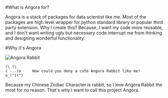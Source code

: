 #What is Angora for?

Angora is a stack of packages for data scientist like me. Most of the packages are high level wrapper for python standard library or popular third party extension. Why I create this? Because, I want my code more reusable, and I don't want writing ugly but necessary code interrupt me from thinking and designing wonderful functionality. 

#Why it's Angora

![Angora Rabbit](http://2.bp.blogspot.com/-qj4k-nEwRQA/TctXJzAt0EI/AAAAAAAAAkc/7Yw0gKtL1mw/s1600/bunniesmay11a.JPG)



    (\ (\
    ( -.-)o		How could you deny a cute Angora Rabbit like me!
    o_(")(")  

Because my Chinese Zodiac Character is rabbit, so I love Angora Rabbit the most for no reason. That's why I want to call this project Angora.